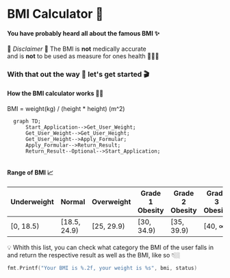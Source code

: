 # BMI Calculator 🧮

#### You have probably heard all about the famous BMI ✨
🚨 *_Disclaimer_* 🚨 The BMI is **not** medically accurate   
and is **not** to be used as measure for ones health 👨🏻‍⚕️

### With that out the way 🚪 let's get started 🎬

#### How the BMI calculator works 💪🏼
BMI = weight(kg) / (height * height) (m^2)



```mermaid
  graph TD;
      Start_Application-->Get_User_Weight;
      Get_User_Weight-->Get_User_Height;
      Get_User_Height-->Apply_Formular;
      Apply_Formular-->Return_Result;
      Return_Result--Optional-->Start_Application;
      
```

#### Range of BMI 📈


| Underweight  | Normal | Overweight | Grade 1 Obesity | Grade 2 Obesity | Grade 3 Obesity |
| ----------- | ------ | ---------- | --------------- | --------------- | --------------- |
| \[0, 18.5)  | \[18.5, 24.9) | \[25, 29.9) | \[30, 34.9) | \[35, 39.9) | \[40, ∞) |

💡 Whith this list, you can check what category the BMI of the user falls in and return the respective result as well as the BMI, like so 👇🏼   
```go
fmt.Printf("Your BMI is %.2f, your weight is %s", bmi, status)
```
